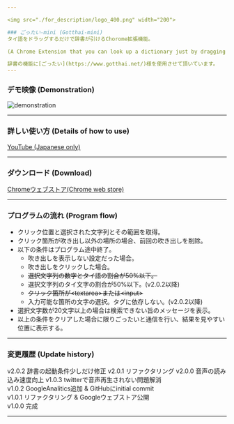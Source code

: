 ```yaml
---

<img src="./for_description/logo_400.png" width="200">

### ごったい-mini (Gotthai-mini)
タイ語をドラッグするだけで辞書が引けるChorome拡張機能。

(A Chrome Extension that you can look up a dictionary just by dragging Thai.)

辞書の機能に[ごったい](https://www.gotthai.net/)様を使用させて頂いています。  
---
```


### デモ映像 (Demonstration)
![demonstration](./for_description/animation.gif)

---

### 詳しい使い方 (Details of how to use)
[YouTube (Japanese only)](https://youtu.be/uHAtoQ3XLl8)

---

### ダウンロード (Download)

[Chromeウェブストア(Chrome web store)](https://chrome.google.com/webstore/detail/%E3%81%94%E3%81%A3%E3%81%9F%E3%81%84mini/ifcgngcnnmdcbnigbmfiedlnkmfiekkb?hl=ja&authuser=0)

---

### プログラムの流れ (Program flow)
- クリック位置と選択された文字列とその範囲を取得。
- クリック箇所が吹き出し以外の場所の場合、前回の吹き出しを削除。
- 以下の条件はプログラム途中終了。
  - 吹き出しを表示しない設定だった場合。
  - 吹き出しをクリックした場合。
  - ~~選択文字列の数字とタイ語の割合が50%以下。~~
  - 選択文字列のタイ文字の割合が50%以下。(v2.0.2以降)
  - ~~クリック箇所が\<textarea\>または\<input\>~~
  - 入力可能な箇所の文字の選択。タグに依存しない。(v2.0.2以降)
- 選択文字数が20文字以上の場合は検索できない旨のメッセージを表示。
- 以上の条件をクリアした場合に限りごったいと通信を行い、結果を見やすい位置に表示する。

---

### 変更履歴 (Update history)
v2.0.2 辞書の起動条件少しだけ修正
v2.0.1 リファクタリング
v2.0.0 音声の読み込み速度向上
v1.0.3 twitterで音声再生されない問題解消  
v1.0.2 GoogleAnalitics追加 & GitHubにinitial commit  
v1.0.1 リファクタリング & Googleウェブストア公開  
v1.0.0 完成

---
